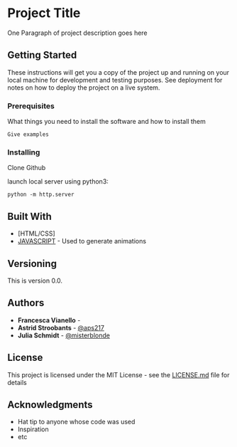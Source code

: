 

# Project Title

One Paragraph of project description goes here

## Getting Started

These instructions will get you a copy of the project up and running on your local machine for development and testing purposes. See deployment for notes on how to deploy the project on a live system.

### Prerequisites

What things you need to install the software and how to install them

```
Give examples
```

### Installing

Clone Github 

launch local server using python3:

```
python -m http.server
```


## Built With

* [HTML/CSS]
* [JAVASCRIPT](https://www.javascript.com) - Used to generate animations


## Versioning

This is version 0.0.

## Authors

* **Francesca Vianello** - [](https://github.com/fvvianello)
* **Astrid Stroobants** - [@aps217](https://github.com/aps217)
* **Julia Schmidt** - [@misterblonde](https://github.com/misterblonde)


## License

This project is licensed under the MIT License - see the [LICENSE.md](LICENSE.md) file for details

## Acknowledgments

* Hat tip to anyone whose code was used
* Inspiration
* etc
